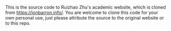 This is the source code to Ruizhao Zhu's academic website, which is cloned from https://jonbarron.info/. You are welcome to clone this code for your own personal use, just please attribute the source to the original website or to this repo.

